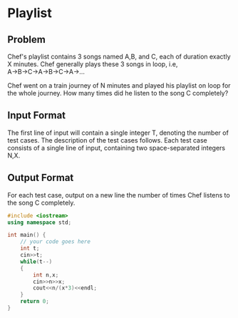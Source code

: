 # Playlist
## Problem
Chef's playlist contains 3 songs named A,B, and C, each of duration exactly X minutes. Chef generally plays these 3 songs in loop, i.e, A→B→C→A→B→C→A→…

Chef went on a train journey of N minutes and played his playlist on loop for the whole journey. How many times did he listen to the song C completely?

## Input Format
The first line of input will contain a single integer T, denoting the number of test cases. The description of the test cases follows.
Each test case consists of a single line of input, containing two space-separated integers N,X.
## Output Format
For each test case, output on a new line the number of times Chef listens to the song C completely.

```cpp
#include <iostream>
using namespace std;

int main() {
	// your code goes here
	int t;
	cin>>t;
	while(t--)
	{
	    int n,x;
	    cin>>n>>x;
	    cout<<n/(x*3)<<endl;
	}
	return 0;
}
```